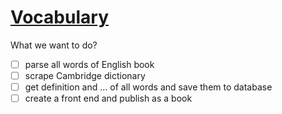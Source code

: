 # [Vocabulary](https://konkoor.github.io/vocabulary)


What we want to do?
- [ ] parse all words of English book
- [ ] scrape Cambridge dictionary
- [ ] get definition and ... of all words and save them to database
- [ ] create a front end and publish as a book
